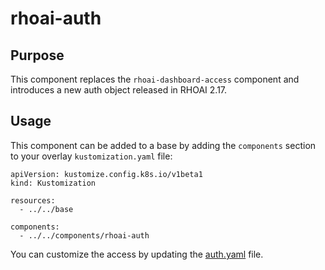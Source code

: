 # rhoai-auth

## Purpose
This component replaces the `rhoai-dashboard-access` component and introduces a new auth object released in RHOAI 2.17.

## Usage

This component can be added to a base by adding the `components` section to your overlay `kustomization.yaml` file:

```
apiVersion: kustomize.config.k8s.io/v1beta1
kind: Kustomization

resources:
  - ../../base

components:
  - ../../components/rhoai-auth
```

You can customize the access by updating the [auth.yaml](./auth.yaml) file.
